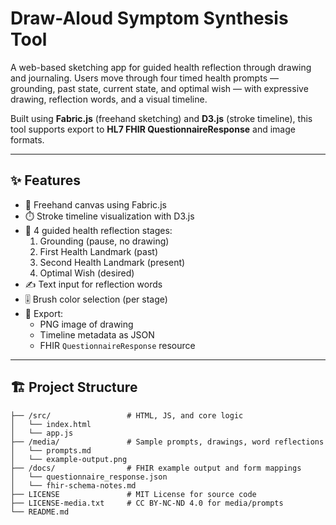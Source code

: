 # Draw-Aloud Symptom Synthesis Tool

A web-based sketching app for guided health reflection through drawing and journaling. Users move through four timed health prompts — grounding, past state, current state, and optimal wish — with expressive drawing, reflection words, and a visual timeline.

Built using **Fabric.js** (freehand sketching) and **D3.js** (stroke timeline), this tool supports export to **HL7 FHIR QuestionnaireResponse** and image formats.

---

## ✨ Features

- 🎨 Freehand canvas using Fabric.js
- ⏱️ Stroke timeline visualization with D3.js
- 🧠 4 guided health reflection stages:
  1. Grounding (pause, no drawing)
  2. First Health Landmark (past)
  3. Second Health Landmark (present)
  4. Optimal Wish (desired)
- ✍️ Text input for reflection words
- 🎚️ Brush color selection (per stage)
- 💾 Export:
  - PNG image of drawing
  - Timeline metadata as JSON
  - FHIR `QuestionnaireResponse` resource

---

## 🏗️ Project Structure

```plaintext
├── /src/                 # HTML, JS, and core logic
│   └── index.html
│   └── app.js
├── /media/               # Sample prompts, drawings, word reflections
│   └── prompts.md
│   └── example-output.png
├── /docs/                # FHIR example output and form mappings
│   └── questionnaire_response.json
│   └── fhir-schema-notes.md
├── LICENSE               # MIT License for source code
├── LICENSE-media.txt     # CC BY-NC-ND 4.0 for media/prompts
└── README.md

